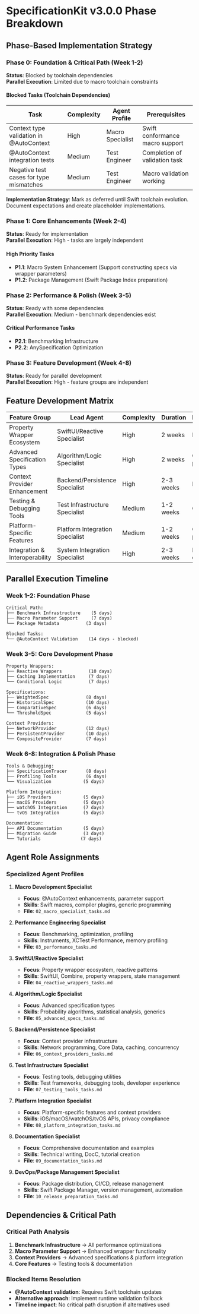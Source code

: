 # SpecificationKit v3.0.0 Phase Breakdown

## Phase-Based Implementation Strategy

### Phase 0: Foundation & Critical Path (Week 1-2)
**Status**: Blocked by toolchain dependencies  
**Parallel Execution**: Limited due to macro toolchain constraints

#### Blocked Tasks (Toolchain Dependencies)
| Task | Complexity | Agent Profile | Prerequisites |
|------|------------|---------------|---------------|
| Context type validation in @AutoContext | High | Macro Specialist | Swift conformance macro support |
| @AutoContext integration tests | Medium | Test Engineer | Completion of validation task |
| Negative test cases for type mismatches | Medium | Test Engineer | Macro validation working |

**Implementation Strategy**: Mark as deferred until Swift toolchain evolution. Document expectations and create placeholder implementations.

### Phase 1: Core Enhancements (Week 2-4)
**Status**: Ready for implementation  
**Parallel Execution**: High - tasks are largely independent

#### High Priority Tasks
- **P1.1**: Macro System Enhancement (Support constructing specs via wrapper parameters)
- **P1.2**: Package Management (Swift Package Index preparation)

### Phase 2: Performance & Polish (Week 3-5)
**Status**: Ready with some dependencies  
**Parallel Execution**: Medium - benchmark dependencies exist

#### Critical Performance Tasks
- **P2.1**: Benchmarking Infrastructure
- **P2.2**: AnySpecification Optimization

### Phase 3: Feature Development (Week 4-8)
**Status**: Ready for parallel development  
**Parallel Execution**: High - feature groups are independent

## Feature Development Matrix

| Feature Group | Lead Agent | Complexity | Duration | Dependencies |
|---------------|------------|------------|----------|--------------|
| Property Wrapper Ecosystem | SwiftUI/Reactive Specialist | High | 2 weeks | None |
| Advanced Specification Types | Algorithm/Logic Specialist | High | 2 weeks | Context providers |
| Context Provider Enhancement | Backend/Persistence Specialist | High | 2-3 weeks | None |
| Testing & Debugging Tools | Test Infrastructure Specialist | Medium | 1-2 weeks | Core features |
| Platform-Specific Features | Platform Integration Specialist | Medium | 1-2 weeks | Context providers |
| Integration & Interoperability | System Integration Specialist | High | 2-3 weeks | Multiple dependencies |

## Parallel Execution Timeline

### Week 1-2: Foundation Phase
```
Critical Path:
├── Benchmark Infrastructure    (5 days)
├── Macro Parameter Support     (7 days) 
└── Package Metadata          (3 days)

Blocked Tasks:
└── @AutoContext Validation    (14 days - blocked)
```

### Week 3-5: Core Development Phase
```
Property Wrappers:
├── Reactive Wrappers          (10 days)
├── Caching Implementation     (7 days)
└── Conditional Logic          (7 days)

Specifications:
├── WeightedSpec              (8 days)
├── HistoricalSpec            (10 days)
├── ComparativeSpec           (6 days)
└── ThresholdSpec             (5 days)

Context Providers:
├── NetworkProvider           (12 days)
├── PersistentProvider        (10 days)
└── CompositeProvider         (7 days)
```

### Week 6-8: Integration & Polish Phase
```
Tools & Debugging:
├── SpecificationTracer       (8 days)
├── Profiling Tools           (6 days)
└── Visualization            (5 days)

Platform Integration:
├── iOS Providers            (5 days)
├── macOS Providers          (5 days)
├── watchOS Integration      (7 days)
└── tvOS Integration         (5 days)

Documentation:
├── API Documentation        (5 days)
├── Migration Guide          (3 days)
└── Tutorials               (7 days)
```

## Agent Role Assignments

### Specialized Agent Profiles

1. **Macro Development Specialist**
   - **Focus**: @AutoContext enhancements, parameter support
   - **Skills**: Swift macros, compiler plugins, generic programming
   - **File**: `02_macro_specialist_tasks.md`

2. **Performance Engineering Specialist**
   - **Focus**: Benchmarking, optimization, profiling
   - **Skills**: Instruments, XCTest Performance, memory profiling
   - **File**: `03_performance_tasks.md`

3. **SwiftUI/Reactive Specialist**
   - **Focus**: Property wrapper ecosystem, reactive patterns
   - **Skills**: SwiftUI, Combine, property wrappers, state management
   - **File**: `04_reactive_wrappers_tasks.md`

4. **Algorithm/Logic Specialist**
   - **Focus**: Advanced specification types
   - **Skills**: Probability algorithms, statistical analysis, generics
   - **File**: `05_advanced_specs_tasks.md`

5. **Backend/Persistence Specialist**
   - **Focus**: Context provider infrastructure
   - **Skills**: Network programming, Core Data, caching, concurrency
   - **File**: `06_context_providers_tasks.md`

6. **Test Infrastructure Specialist**
   - **Focus**: Testing tools, debugging utilities
   - **Skills**: Test frameworks, debugging tools, developer experience
   - **File**: `07_testing_tools_tasks.md`

7. **Platform Integration Specialist**
   - **Focus**: Platform-specific features and context providers
   - **Skills**: iOS/macOS/watchOS/tvOS APIs, privacy compliance
   - **File**: `08_platform_integration_tasks.md`

8. **Documentation Specialist**
   - **Focus**: Comprehensive documentation and examples
   - **Skills**: Technical writing, DocC, tutorial creation
   - **File**: `09_documentation_tasks.md`

9. **DevOps/Package Management Specialist**
   - **Focus**: Package distribution, CI/CD, release management
   - **Skills**: Swift Package Manager, version management, automation
   - **File**: `10_release_preparation_tasks.md`

## Dependencies & Critical Path

### Critical Path Analysis
1. **Benchmark Infrastructure** → All performance optimizations
2. **Macro Parameter Support** → Enhanced wrapper functionality  
3. **Context Providers** → Advanced specifications & platform integration
4. **Core Features** → Testing tools & documentation

### Blocked Items Resolution
- **@AutoContext validation**: Requires Swift toolchain updates
- **Alternative approach**: Implement runtime validation fallback
- **Timeline impact**: No critical path disruption if alternatives used